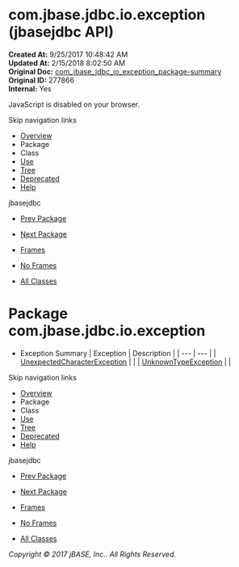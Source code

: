 # com.jbase.jdbc.io.exception (jbasejdbc   API)

**Created At:** 9/25/2017 10:48:42 AM  
**Updated At:** 2/15/2018 8:02:50 AM  
**Original Doc:** [com_jbase_jdbc_io_exception_package-summary](https://docs.jbase.com/39236-exception/com_jbase_jdbc_io_exception_package-summary)  
**Original ID:** 277866  
**Internal:** Yes  

<!--<br>    try {<br>        if (location.href.indexOf('is-external=true') == -1) {<br>            parent.document.title="com.jbase.jdbc.io.exception (jbasejdbc   API)";<br>        }<br>    }<br>    catch(err) {<br>    }<br>//-->
JavaScript is disabled on your browser.

Skip navigation links

- [Overview](../../../../../overview-summary.html)
- Package
- Class
- [Use](./../uses-of-package-com.jbase.jdbc.io.exception-%28jbasejdbc---api%29)
- [Tree](./../com.jbase.jdbc.io.exception-class-hierarchy-%28jbasejdbc---api%29)
- [Deprecated](../../../../../deprecated-list.html)
- [Help](../../../../../help-doc.html)


jbasejdbc <br>

- [Prev Package](./../../charset/com.jbase.jdbc.io.charset-%28jbasejdbc---api%29)
- [Next Package](./../../inflow/com.jbase.jdbc.io.inflow-%28jbasejdbc---api%29)


- [Frames](./.)
- [No Frames](./.)


- [All Classes](../../../../../allclasses-noframe.html)


<!--<br>  allClassesLink = document.getElementById("allclasses\_navbar\_top");<br>  if(window==top) {<br>    allClassesLink.style.display = "block";<br>  }<br>  else {<br>    allClassesLink.style.display = "none";<br>  }<br>  //-->

# Package com.jbase.jdbc.io.exception

- Exception Summary | Exception | Description |
| --- | --- |
| [UnexpectedCharacterException](./../unexpectedcharacterexception-%28jbasejdbc---api%29 "class in com.jbase.jdbc.io.exception") |   |
| [UnknownTypeException](./../unknowntypeexception-%28jbasejdbc---api%29 "class in com.jbase.jdbc.io.exception") |   |

Skip navigation links

- [Overview](../../../../../overview-summary.html)
- Package
- Class
- [Use](./../uses-of-package-com.jbase.jdbc.io.exception-%28jbasejdbc---api%29)
- [Tree](./../com.jbase.jdbc.io.exception-class-hierarchy-%28jbasejdbc---api%29)
- [Deprecated](../../../../../deprecated-list.html)
- [Help](../../../../../help-doc.html)


jbasejdbc <br>

- [Prev Package](./../../charset/com.jbase.jdbc.io.charset-%28jbasejdbc---api%29)
- [Next Package](./../../inflow/com.jbase.jdbc.io.inflow-%28jbasejdbc---api%29)


- [Frames](./.)
- [No Frames](./.)


- [All Classes](../../../../../allclasses-noframe.html)


<!--<br>  allClassesLink = document.getElementById("allclasses\_navbar\_bottom");<br>  if(window==top) {<br>    allClassesLink.style.display = "block";<br>  }<br>  else {<br>    allClassesLink.style.display = "none";<br>  }<br>  //-->

*Copyright © 2017 jBASE, Inc.. All Rights Reserved.*

